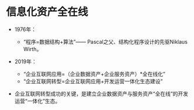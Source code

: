 # 信息化资产全在线

* 1976年：

  * “程序=数据结构+算法”—— Pascal之父、结构化程序设计的先驱Niklaus Wirth。

* 2019年：

  * “企业互联网应用=（企业数据资产+企业服务资产）\*全在线化”
  * “企业互联网转型=企业互联网应用+开发运营一体化生态建设”

* 企业互联网转型成功的关键，是建立企业数据资产与服务资产“全在线”的开发运营“一体化”生态。



